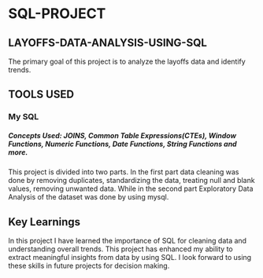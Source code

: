 # SQL-PROJECT
## LAYOFFS-DATA-ANALYSIS-USING-SQL
The primary goal of this project is to analyze the layoffs data and identify trends.
## TOOLS USED
### My SQL
##### Concepts Used: JOINS, Common Table Expressions(CTEs), Window Functions, Numeric Functions, Date Functions, String Functions and more.

This project is divided into two parts. In the first part data cleaning was done by removing duplicates, standardizing the data, treating null and blank values, removing unwanted data. While in the second part Exploratory Data Analysis of the dataset was done by using mysql.

## Key Learnings
In this project I have learned the importance of SQL for cleaning data and understanding overall trends. This project has enhanced my ability to extract meaningful insights from data by using SQL. I look forward to using these skills in future projects for decision making.
